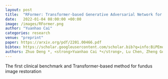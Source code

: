 ```yaml
---
layout: post
title:  "RFormer: Transformer-based Generative Adversarial Network for Real Fundus Image Restoration on A New Clinical Benchmark"
date:   2022-01-04 08:00:00 +00:00
image: /images/RFormer.png
author: "Yuanhao Cai"
categories: research
venue: "preprint"
paper: https://arxiv.org/pdf/2201.00466.pdf
bibtex: https://scholar.googleusercontent.com/scholar.bib?q=info:BiPEmojcZK0J:scholar.google.com/&output=citation&scisdr=CgXzW2SUEOuigV08L7A:AAGBfm0AAAAAYdk6N7DncXznGgmD-99wCLCfohZJtAsq&scisig=AAGBfm0AAAAAYdk6N2YN-x0RYqgmaxYIlKkB2fefq19e&scisf=4&ct=citation&cd=-1&hl=zh-CN
authors: Zhuo Deng *, <strong>Yuanhao Cai *</strong>, Lu Chen, Zheng Gong, Qiqi Bao, Xue Yao, Dong Fang, Shaochong Zhang, <a href="https://sklco.pkusz.edu.cn/info/1030/1046.htm">Lan Ma</a>
---
```

The first clinical benchmark and Transformer-based method for fundus image restoration